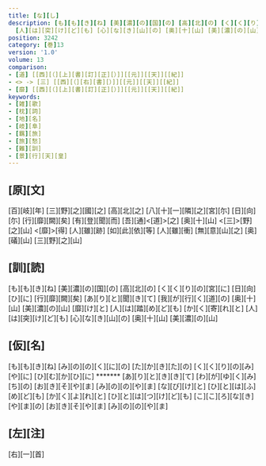 ```yaml
---
title: [な][し]
description: [も][も][き][ね] [美][濃][の][国][の] [高][北][の] [く][く][り][の][宮][に] [日][向][ひ][に] [行][靡][闕][矣] [あ][り][と][聞][き][て] [我][が][行][く][道][の] [奥][十][山] [美][濃][の][山] [靡][け][と] [人][は][踏][め][ど][も] [か][く][寄][れ][と]
  [人][は][突][け][ど][も] [心][な][き][山][の] [奥][十][山] [美][濃][の][山]
position: 3242
category: [巻]13
version: '1.0'
volume: 13
comparison:
- [道] [[西][（][上][書][訂][正][）]][[元]][[天]][[紀]]
- <> -> [三] [[西][（][右][書][）]][[元]][[天]][[紀]]
- [靡] [[西][（][上][書][訂][正][）]][[元]][[天]][[紀]]
keywords:
- [雑][歌]
- [枕][詞]
- [地][名]
- [岐][阜]
- [羈][旅]
- [旅][愁]
- [難][訓]
- [景][行][天][皇]
---
```


## [原][文]

[百][岐][年] [三][野][之][國][之] [高][北][之] [八][十][一][隣][之][宮][尓] [日][向][尓] [行][靡][闕][矣] [有][登][聞][而] [吾][通]<[道]>[之] [奥][十][山] <[三]>[野][之][山] <[靡]>[得] [人][雖][跡] [如][此][依][等] [人][雖][衝] [無][意][山][之] [奥][礒][山] [三][野][之][山]

## [訓][読]

[も][も][き][ね] [美][濃][の][国][の] [高][北][の] [く][く][り][の][宮][に] [日][向][ひ][に] [行][靡][闕][矣] [あ][り][と][聞][き][て] [我][が][行][く][道][の] [奥][十][山] [美][濃][の][山] [靡][け][と] [人][は][踏][め][ど][も] [か][く][寄][れ][と] [人][は][突][け][ど][も] [心][な][き][山][の] [奥][十][山] [美][濃][の][山]

## [仮][名]

[も][も][き][ね] [み][の][の][く][に][の] [た][か][き][た][の] [く][く][り][の][み][や][に] [ひ][む][か][ひ][に] ******* [あ][り][と][き][き][て] [わ][が][ゆ][く][み][ち][の] [お][き][そ][や][ま] [み][の][の][や][ま] [な][び][け][と] [ひ][と][は][ふ][め][ど][も] [か][く][よ][れ][と] [ひ][と][は][つ][け][ど][も] [こ][こ][ろ][な][き][や][ま][の] [お][き][そ][や][ま] [み][の][の][や][ま]

## [左][注]

[右][一][首]
